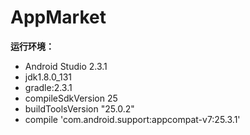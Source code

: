 # AppMarket
**运行环境：**

- Android Studio 2.3.1
- jdk1.8.0_131
- gradle:2.3.1
- compileSdkVersion 25
- buildToolsVersion "25.0.2"
- compile 'com.android.support:appcompat-v7:25.3.1'


